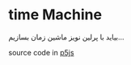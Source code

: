 # time Machine

بیاید با پرلین نویز ماشین زمان بسازیم...

source code in [p5js](https://editor.p5js.org/sadra-ZeRo/sketches/2fV66YbBc)